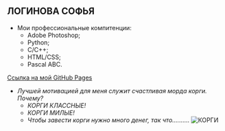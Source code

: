 ## ЛОГИНОВА СОФЬЯ

+ Мои профессиональные компитенции:
  + Adobe Photoshop;
  + Python;
  + C/C++;
  + HTML/CSS;
  + Pascal ABC.
  
 [Ссылка на мой GitHub Pages](https://sonyadk.github.io/LoginovaSofiaWeb.github.io/ "Ссылочка")
 
+ _Лучшей мотивацией для меня служит счастливая морда корги. Почему?_
  + _КОРГИ КЛАССНЫЕ!_
  + _КОРГИ МИЛЫЕ!_
  + _Чтобы завести корги нужно много денег, так что.........._
 ![КОРГИ](https://images.unsplash.com/photo-1554692918-08fa0fdc9db3?ixlib=rb-1.2.1&ixid=eyJhcHBfaWQiOjEyMDd9&auto=format&fit=crop&w=1050&q=80)
